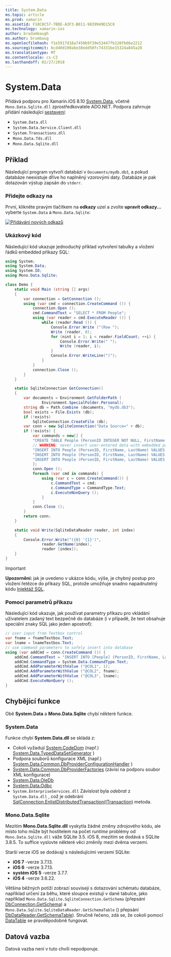 ```yaml
---
title: System.Data
ms.topic: article
ms.prod: xamarin
ms.assetid: F10C0C57-7BDE-A3F3-B011-9839949D15C8
ms.technology: xamarin-ios
author: bradumbaugh
ms.author: brumbaug
ms.openlocfilehash: f1e5917d18a7450b9f39e53447fb120fb66e2212
ms.sourcegitcommit: 6cd40d190abe38edd50fc74331be15324a845a28
ms.translationtype: MT
ms.contentlocale: cs-CZ
ms.lasthandoff: 02/27/2018
---
```

# <a name="systemdata"></a>System.Data

Přidává podporu pro Xamarin.iOS 8.10 [System.Data](https://developer.xamarin.com/api/namespace/System.Data/), včetně `Mono.Data.Sqlite.dll` zprostředkovatele ADO.NET. Podpora zahrnuje přidání následující [sestavení](~/cross-platform/internals/available-assemblies.md):

-  `System.Data.dll`
-  `System.Data.Service.Client.dll`
-  `System.Transactions.dll`
-  `Mono.Data.Tds.dll`
-  `Mono.Data.Sqlite.dll`


<a name="Example" />

## <a name="example"></a>Příklad

Následující program vytvoří databázi v `Documents/mydb.db3`, a pokud databáze neexistuje dříve ho naplněný vzorovými daty. Databáze je pak dotazován výstup zapsán do `stderr`.

### <a name="add-references"></a>Přidejte odkazy na

První, klikněte pravým tlačítkem na **odkazy** uzel a zvolte **upravit odkazy...**  vyberte `System.Data` a `Mono.Data.Sqlite`:

[ ![](system.data-images/edit-references-sml.png "Přidávání nových odkazů")](system.data-images/edit-references.png)

### <a name="sample-code"></a>Ukázkový kód

Následující kód ukazuje jednoduchý příklad vytvoření tabulky a vložení řádků embedded příkazy SQL:

```csharp
using System;
using System.Data;
using System.IO;
using Mono.Data.Sqlite;

class Demo {
    static void Main (string [] args)
    {
        var connection = GetConnection ();
        using (var cmd = connection.CreateCommand ()) {
            connection.Open ();
            cmd.CommandText = "SELECT * FROM People";
            using (var reader = cmd.ExecuteReader ()) {
                while (reader.Read ()) {
                    Console.Error.Write ("(Row ");
                    Write (reader, 0);
                    for (nint i = 1; i < reader.FieldCount; ++i) {
                        Console.Error.Write(" ");
                        Write (reader, i);
                    }
                    Console.Error.WriteLine(")");
                }
            }
            connection.Close ();
        }
    }

    static SqliteConnection GetConnection()
    {
        var documents = Environment.GetFolderPath (
                Environment.SpecialFolder.Personal);
        string db = Path.Combine (documents, "mydb.db3");
        bool exists = File.Exists (db);
        if (!exists)
            SqliteConnection.CreateFile (db);
        var conn = new SqliteConnection("Data Source=" + db);
        if (!exists) {
            var commands = new[] {
            "CREATE TABLE People (PersonID INTEGER NOT NULL, FirstName ntext, LastName ntext)",
            // WARNING: never insert user-entered data with embedded parameter values
            "INSERT INTO People (PersonID, FirstName, LastName) VALUES (1, 'First', 'Last')",
            "INSERT INTO People (PersonID, FirstName, LastName) VALUES (2, 'Dewey', 'Cheatem')",
            "INSERT INTO People (PersonID, FirstName, LastName) VALUES (3, 'And', 'How')",
            };
            conn.Open ();
            foreach (var cmd in commands) {
                using (var c = conn.CreateCommand()) {
                    c.CommandText = cmd;
                    c.CommandType = CommandType.Text;
                    c.ExecuteNonQuery ();
                }
            }
            conn.Close ();
        }
        return conn;
    }

    static void Write(SqliteDataReader reader, int index)
    {
        Console.Error.Write("({0} '{1}')",
                reader.GetName(index),
                reader [index]);
    }
}
```

> [!IMPORTANT]
> **Upozornění:** jak je uvedeno v ukázce kódu, výše, je chybný postup pro vložení řetězce do příkazy SQL, protože umožňuje snadno napadnutelný kódu [Injektáž SQL](http://en.wikipedia.org/wiki/SQL_injection).


### <a name="using-command-parameters"></a>Pomocí parametrů příkazu

Následující kód ukazuje, jak používat parametry příkazu pro vkládání uživatelem zadaný text bezpečně do databáze (i v případě, že text obsahuje speciální znaky SQL jako jeden apostrof):

```csharp
// user input from Textbox control
var fname = fnameTextbox.Text;
var lname = lnameTextbox.Text;
// use command parameters to safely insert into database
using (var addCmd = conn.CreateCommand ()) {
    addCmd.CommandText = "INSERT INTO [People] (PersonID, FirstName, LastName) VALUES (@COL1, @COL2, @COL3)";
    addCmd.CommandType = System.Data.CommandType.Text;
    addCmd.AddParameterWithValue ("@COL1", 1);
    addCmd.AddParameterWithValue ("@COL2", fname);
    addCmd.AddParameterWithValue ("@COL3", lname);
    addCmd.ExecuteNonQuery ();
}
```

<a name="Missing_Functionality" />

## <a name="missing-functionality"></a>Chybějící funkce

Obě **System.Data** a **Mono.Data.Sqlite** chybí některé funkce.

<a name="System.Data" />

### <a name="systemdata"></a>System.Data

Funkce chybí **System.Data.dll** se skládá z:

-  Cokoli vyžadují [System.CodeDom](https://developer.xamarin.com/api/namespace/System.CodeDom/) (např.)  [System.Data.TypedDataSetGenerator](https://developer.xamarin.com/api/type/System.Data.TypedDataSetGenerator/) )
-  Podpora souborů konfigurace XML (např.)  [System.Data.Common.DbProviderConfigurationHandler](https://developer.xamarin.com/api/type/System.Data.Common.DbProviderConfigurationHandler/) )
-   [System.Data.Common.DbProviderFactories](https://developer.xamarin.com/api/type/System.Data.Common.DbProviderFactories/) (závisí na podporu soubor XML konfigurace)
-   [System.Data.OleDb](https://developer.xamarin.com/api/namespace/System.Data.OleDb/)
-   [System.Data.Odbc](https://developer.xamarin.com/api/namespace/System.Data.Odbc/)
-  `System.EnterpriseServices.dll` Závislost byla *odebrat* z `System.Data.dll` , což je odebrání [SqlConnection.EnlistDistributedTransaction(ITransaction)](https://developer.xamarin.com/api/member/System.Data.SqlClient.SqlConnection.EnlistDistributedTransaction/(System.EnterpriseServices.ITransaction)) metoda.


<a name="Mono.Data.Sqlite" />

### <a name="monodatasqlite"></a>Mono.Data.Sqlite

Mezitím **Mono.Data.Sqlite.dll** vyskytla žádné změny zdrojového kódu, ale místo toho může být hostitelem na počet *runtime* problémy od `Mono.Data.Sqlite.dll` váže SQLite 3.5. iOS 8, mezitím se dodává s SQLite 3.8.5. To suffice vyslovte některé věci změnily mezi dvěma verzemi.

Starší verze iOS se dodávají s následujícími verzemi SQLite:

- **iOS 7** -verze 3.7.13.
- **iOS 6** -verze 3.7.13.
- **systém iOS 5** -verze 3.7.7.
- **iOS 4** -verze 3.6.22.

Většina běžných potíží zobrazí souvisejí s dotazování schématu databáze, například určení za běhu, které sloupce existují v dané tabulce, jako například `Mono.Data.Sqlite.SqliteConnection.GetSchema` (přepsání [DbConnection.GetSchema](https://developer.xamarin.com/api/member/System.Data.Common.DbConnection.GetSchema/)) a `Mono.Data.Sqlite.SqliteDataReader.GetSchemaTable` () přepsání [DbDataReader.GetSchemaTable](https://developer.xamarin.com/api/member/System.Data.Common.DbDataReader.GetSchemaTable/)). Stručně řečeno, zdá se, že cokoli pomocí [DataTable](https://developer.xamarin.com/api/type/System.Data.DataTable/) se pravděpodobně fungovat.

<a name="Data_Binding" />

## <a name="data-binding"></a>Datová vazba

Datová vazba není v tuto chvíli nepodporuje.

